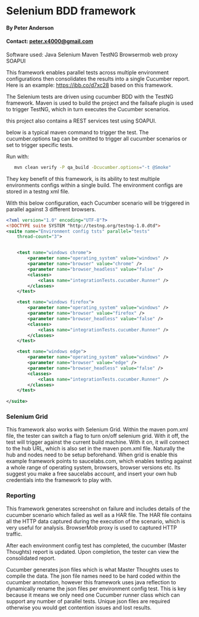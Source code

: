# Selenium BDD framework 
#### By Peter Anderson
#### Contact: peter.x4000@gmail.com

Software used:
Java
Selenium
Maven
TestNG
Browsermob web proxy
SOAPUI

This framework enables parallel tests across multiple environment configurations then consolidates the results into a single Cucumber report. Here is an example: https://ibb.co/d7xc28 based on this framework.

The Selenium tests are driven using cucumber BDD with the TestNG framework. 
Maven is used to build the project and the failsafe plugin is used to trigger TestNG, which in turn executes the Cucumber scenarios.  

this project also contains a REST services test using SOAPUI. 

below is a typical maven command to trigger the test. The cucumber.options tag can be omitted to trigger all cucumber scenarios or set to trigger specific tests.   

Run with:
```bash
   mvn clean verify -P qa_build -Dcucumber.options="-t @Smoke"
```

They key benefit of this framework, is its ability to test multiple environments configs within a single build. 
The environment configs are stored in a testng xml file. 

With this below configuration, each Cucumber scenario will be triggered in parallel against 3 different browsers.
```xml
<?xml version="1.0" encoding="UTF-8"?>
<!DOCTYPE suite SYSTEM "http://testng.org/testng-1.0.dtd">
<suite name="Environment config tsts" parallel="tests"
	thread-count="3">


	<test name="windows chrome">
		<parameter name="operating_system" value="windows" />
		<parameter name="browser" value="chrome" />
		<parameter name="browser_headless" value="false" />
		<classes>
			<class name="integrationTests.cucumber.Runner" />
		</classes>
	</test>

	<test name="windows firefox">
		<parameter name="operating_system" value="windows" />
		<parameter name="browser" value="firefox" />
		<parameter name="browser_headless" value="false" />
		<classes>
			<class name="integrationTests.cucumber.Runner" />
		</classes>
	</test>

	<test name="windows edge">
		<parameter name="operating_system" value="windows" />
		<parameter name="browser" value="edge" />
		<parameter name="browser_headless" value="false" />
		<classes>
			<class name="integrationTests.cucumber.Runner" />
		</classes>
	</test>
	
</suite>
```

### Selenium Grid

This framework also works with Selenium Grid. Within the maven pom.xml file, the tester can switch a flag to turn on/off selenium grid. 
With it off, the test will trigger against the current build machine. With it on, it will connect to the hub URL, which is also set in the maven pom.xml file. Naturally the hub and nodes need to be setup beforehand. When grid is enable this example framework points to saucelabs.com, which enables testing against a whole range of operating system, browsers, browser versions etc. 
Its suggest you make a free saucelabs account, and insert your own hub credentials into the framework to play with.  

### Reporting

This framework generates screenshot on failure and includes details of the cucumber scenario which failed as well as a HAR file. The HAR file contains all the HTTP data captured during the execution of the scenario, which is very useful for analysis. BrowserMob proxy is used to captured HTTP traffic.

After each environment config test has completed, the cucumber (Master Thoughts) report is updated. Upon completion, the tester can view the consolidated report. 

Cucumber generates json files which is what Master Thoughts uses to compile the data. The json file names need to be hard coded within the cucumber annotation, however this framework uses java reflection to dynamically rename the json files per environment config test. This is key because it means we only need one Cucumber runner class which can support any number of parallel tests. Unique json files are required otherwise you would get contention issues and lost results.   
